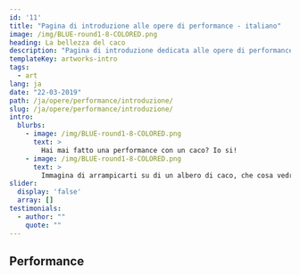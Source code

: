 ```yaml
---
id: '11'
title: "Pagina di introduzione alle opere di performance - italiano"
image: /img/BLUE-round1-8-COLORED.png
heading: La bellezza del caco
description: "Pagina di introduzione dedicata alle opere di performance"
templateKey: artworks-intro
tags:
  - art
lang: ja
date: "22-03-2019"
path: /ja/opere/performance/introduzione/
slug: /ja/opere/performance/introduzione/
intro:
  blurbs:
    - image: /img/BLUE-round1-8-COLORED.png
      text: >
        Hai mai fatto una performance con un caco? Io si!
    - image: /img/BLUE-round1-8-COLORED.png
      text: >
        Immagina di arrampicarti su di un albero di caco, che cosa vedresti una volta in cima?
slider:
  display: 'false'
  array: []
testimonials:
  - author: ""
    quote: ""
---
```


## Performance
